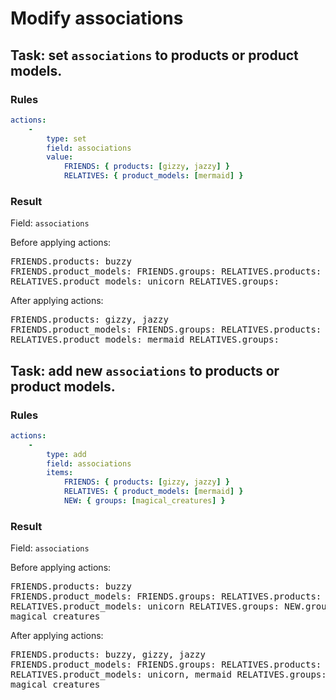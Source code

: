 [comment]: <> (This file is auto-generated based on example-provider.)
# Modify associations

## Task: set `associations` to products or product models.

### Rules

```yaml
actions:
    -
        type: set
        field: associations
        value:
            FRIENDS: { products: [gizzy, jazzy] }
            RELATIVES: { product_models: [mermaid] }
```

### Result

Field: `associations`

Before applying actions: <pre>FRIENDS.products: buzzy
FRIENDS.product_models: 
FRIENDS.groups: 
RELATIVES.products: 
RELATIVES.product_models: unicorn
RELATIVES.groups: </pre>

After applying actions: <pre>FRIENDS.products: gizzy, jazzy
FRIENDS.product_models: 
FRIENDS.groups: 
RELATIVES.products: 
RELATIVES.product_models: mermaid
RELATIVES.groups: </pre>
## Task: add new `associations` to products or product models.

### Rules

```yaml
actions:
    -
        type: add
        field: associations
        items:
            FRIENDS: { products: [gizzy, jazzy] }
            RELATIVES: { product_models: [mermaid] }
            NEW: { groups: [magical_creatures] }
```

### Result

Field: `associations`

Before applying actions: <pre>FRIENDS.products: buzzy
FRIENDS.product_models: 
FRIENDS.groups: 
RELATIVES.products: 
RELATIVES.product_models: unicorn
RELATIVES.groups: 
NEW.groups: magical_creatures</pre>

After applying actions: <pre>FRIENDS.products: buzzy, gizzy, jazzy
FRIENDS.product_models: 
FRIENDS.groups: 
RELATIVES.products: 
RELATIVES.product_models: unicorn, mermaid
RELATIVES.groups: 
NEW.groups: magical_creatures</pre>
